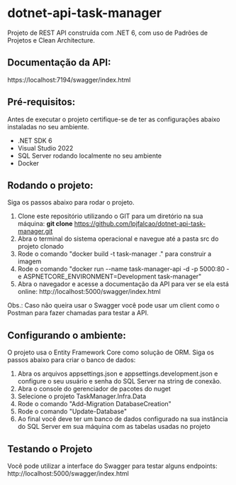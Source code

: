 # dotnet-api-task-manager
Projeto de REST API construída com .NET 6, com uso de Padrões de Projetos e Clean Architecture. 

## Documentação da API:

https://localhost:7194/swagger/index.html

## Pré-requisitos:

Antes de executar o projeto certifique-se de ter as configurações abaixo instaladas no seu ambiente.

+ .NET SDK 6
+ Visual Studio 2022
+ SQL Server rodando localmente no seu ambiente
+ Docker

## Rodando o projeto:

Siga os passos abaixo para rodar o projeto.

1. Clone este repositório utilizando o GIT para um diretório na sua máquina: **git clone** https://github.com/lpjfalcao/dotnet-api-task-manager.git
2. Abra o terminal do sistema operacional e navegue até a pasta src do projeto clonado
3. Rode o comando "docker build -t task-manager ." para construir a imagem
4. Rode o comando "docker run --name task-manager-api -d -p 5000:80 -e ASPNETCORE_ENVIRONMENT=Development task-manager" 
5. Abra o navegador e acesse a documentação da API para ver se ela está online: http://localhost:5000/swagger/index.html

Obs.: Caso não queira usar o Swagger você pode usar um client como o Postman para fazer chamadas para testar a API.

## Configurando o ambiente:

O projeto usa o Entity Framework Core como solução de ORM. Siga os passos abaixo para criar o banco de dados:

1. Abra os arquivos appsettings.json e appsettings.development.json e configure o seu usuário e senha do SQL Server na string de conexão.
2. Abra o console do gerenciador de pacotes do nuget
3. Selecione o projeto TaskManager.Infra.Data 
4. Rode o comando "Add-Migration DatabaseCreation"
5. Rode o comando "Update-Database"
6. Ao final você deve ter um banco de dados configurado na sua instância do SQL Server em sua máquina com as tabelas usadas no projeto


## Testando o Projeto

Você pode utilizar a interface do Swagger para testar alguns endpoints: http://localhost:5000/swagger/index.html


